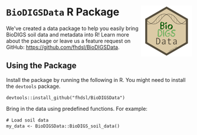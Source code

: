 # `BioDIGSData` R Package <img src="https://raw.githubusercontent.com/fhdsl/BioDIGSData/main/man/hex_logo.png" align="right" height="138" />

We've created a data package to help you easily bring BioDIGS soil data and metadata into R! Learn more about the package or leave us a feature request on GitHub: https://github.com/fhdsl/BioDIGSData.

## Using the Package

Install the package by running the following in R. You might need to install the `devtools` package.

```
devtools::install_github("fhdsl/BioDIGSData")
```

Bring in the data using predefined functions. For example:

```
# Load soil data
my_data <- BioDIGSData::BioDIGS_soil_data()
```